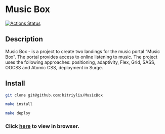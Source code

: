 # Music Box

[![Actions Status](https://github.com/hitriylis/layout-designer-project-58/actions/workflows/hexlet-check.yml/badge.svg)](https://github.com/hitriylis/layout-designer-project-58/actions)

## Description

Music Box - is a project to create two landings for the music portal “Music Box”. The portal provides access to online listening to music. The project uses the following approaches: positioning, adaptivity, Flex, Grid, SASS, OOCSS and Atomic CSS, deployment in Surge.

## Install

```bash
git clone git@github.com:hitriylis/MusicBox
```

```bash
make install
```

```bash
make deploy
```

### Click [here](https://music_box.surge.sh) to view in browser.
